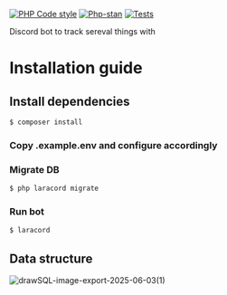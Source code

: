 [![PHP Code style](https://github.com/Opblaasmaatje/Line/actions/workflows/style.yml/badge.svg)](https://github.com/Opblaasmaatje/Line/actions/workflows/style.yml)
[![Php-stan](https://github.com/Opblaasmaatje/Line/actions/workflows/phpstan.yml/badge.svg)](https://github.com/Opblaasmaatje/Line/actions/workflows/phpstan.yml)
[![Tests](https://github.com/Opblaasmaatje/Line/actions/workflows/tests.yml/badge.svg)](https://github.com/Opblaasmaatje/Line/actions/workflows/tests.yml)

Discord bot to track sereval things with

# Installation guide

## Install dependencies
```bash
$ composer install
```

### Copy .example.env and configure accordingly

### Migrate DB

```bash
$ php laracord migrate
```

### Run bot

```bash
$ laracord
```

## Data structure
![drawSQL-image-export-2025-06-03(1)](https://github.com/user-attachments/assets/2615df1a-63d9-4aea-bcdd-65eb34f53101)

